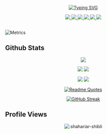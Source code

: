 <div align="center">

[![Typing SVG](https://readme-typing-svg.demolab.com?font=Indie+Flower&size=35&duration=3000&&pause=500&background=BEE8FF18&color=D40404&center=true&multiline=true&random=false&width=800&height=180&lines=Hi;I'm+G+M+Shahariar+Shibli;Looking+for+PhD+position;Natural+Language+Processing+%7C+Computer+Vision)](https://git.io/typing-svg)

<a href="https://shahariar-shibli.github.io">
    <img src="https://img.shields.io/badge/website-personal-blue?style=for-the-badge">
</a>  

<a href="mailto:sshibli745@gmail.com">
    <img src="https://img.shields.io/badge/Gmail-D14836?style=for-the-badge&logo=gmail&logoColor=white">
</a>

<a href="https://www.linkedin.com/in/shahariar-shibli/">
    <img src="https://img.shields.io/badge/LinkedIn-0077B5?style=for-the-badge&logo=linkedin&logoColor=white">
</a>

<a href='https://scholar.google.com/citations?user=GBaSF7MAAAAJ&hl=en' target="_blank">
    <img src='https://img.shields.io/badge/Google%20Scholar-100000?style=for-the-badge&logo=GoogleScholar&logoColor=white&&color=0181FF'>
</a>

<a href='https://www.researchgate.net/profile/G-Shahariar' target="_blank">
    <img src='https://img.shields.io/badge/ReserchGate-100000?style=for-the-badge&logo=researchgate&logoColor=white'>
</a>

<a href="https://shahariar-shibli.github.io/files/CV/CV-of-Shibli.pdf">
    <img src="https://img.shields.io/badge/PDF-CV-red?style=for-the-badge&logo=adobe">
</a>  

</div>

<br/>

![Metrics](https://metrics.lecoq.io/shahariar-shibli?template=classic&base.header=0&base.activity=0&base.community=0&base.repositories=0&base.metadata=0&isocalendar=1&base=header%2C%20activity%2C%20community%2C%20repositories%2C%20metadata&base.indepth=false&base.hireable=false&base.skip=false&isocalendar=false&isocalendar.duration=half-year&config.timezone=Asia%2FDhaka)

## Github Stats

<div align="center">
    
![](http://github-profile-summary-cards.vercel.app/api/cards/profile-details?username=shahariar-shibli&theme=aura_dark)

![](http://github-profile-summary-cards.vercel.app/api/cards/stats?username=shahariar-shibli&theme=aura)
![](http://github-profile-summary-cards.vercel.app/api/cards/productive-time?username=shahariar-shibli&theme=vision_friendly_dark&utcOffset=8)

![](http://github-profile-summary-cards.vercel.app/api/cards/repos-per-language?username=shahariar-shibli&theme=apprentice)
![](http://github-profile-summary-cards.vercel.app/api/cards/most-commit-language?username=shahariar-shibli&theme=apprentice)

[![Readme Quotes](https://quotes-github-readme.vercel.app/api?type=horizontal&theme=dracula)](https://github.com/piyushsuthar/github-readme-quotes)

[![GitHub Streak](https://streak-stats.demolab.com?user=shahariar-shibli&theme=dracula&card_width=700)](https://git.io/streak-stats)

</div>

## Profile Views

<div align="center">

![:shahariar-shibli](https://count.getloli.com/get/@:shahariar-shibli?theme=asoul)

</div>
